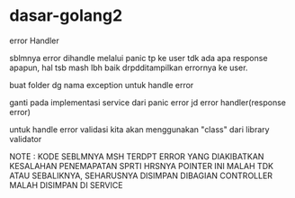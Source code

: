 # dasar-golang2
error Handler

sblmnya error dihandle melalui panic tp ke user tdk ada apa response apapun, hal tsb mash lbh baik drpdditampilkan errornya ke user.

buat folder dg nama exception untuk handle error

ganti pada implementasi service dari panic error jd error handler(response error)

untuk handle error validasi kita akan menggunakan "class" dari library validator

NOTE : KODE SEBLMNYA MSH TERDPT ERROR YANG DIAKIBATKAN KESALAHAN PENEMAPATAN SPRTI HRSNYA POINTER INI MALAH TDK ATAU SEBALIKNYA, SEHARUSNYA DISIMPAN DIBAGIAN CONTROLLER MALAH DISIMPAN DI SERVICE